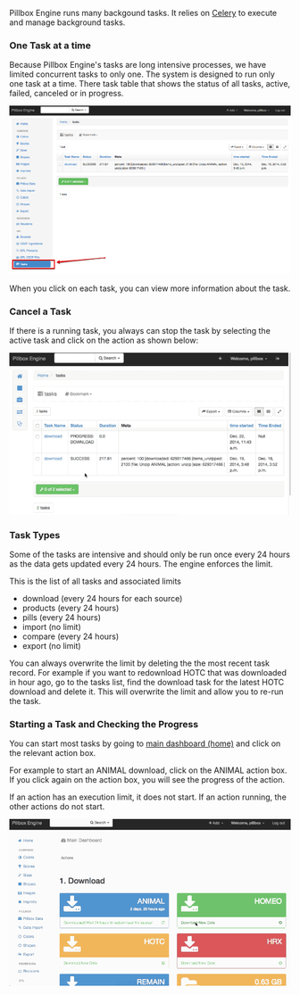 Pillbox Engine runs many backgound tasks. It relies on [Celery](http://www.celeryproject.org) to execute and manage background tasks.

### One Task at a time

Because Pillbox Engine's tasks are long intensive processes, we have limited concurrent tasks to only one. The system is designed to run only one task at a time. There task table that shows the status of all tasks, active, failed, canceled or in progress.

![tasks](img/tasks.png?raw=true)

When you click on each task, you can view more information about the task.

### Cancel a Task

If there is a running task, you always can stop the task by selecting the active task and click on the action as shown below:

![cancel_task](img/cancel_task.gif?raw=true)

### Task Types

Some of the tasks are intensive and should only be run once every 24 hours as the data gets updated every 24 hours. The engine enforces the limit.

This is the list of all tasks and associated limits

- download (every 24 hours for each source)
- products (every 24 hours)
- pills (every 24 hours)
- import (no limit)
- compare (every 24 hours)
- export (no limit)

You can always overwrite the limit by deleting the the most recent task record. For example if you want to redownload HOTC that was downloaded in hour ago, go to the tasks list, find the download task for the latest HOTC download and delete it. This will overwrite the limit and allow you to re-run the task.

### Starting a Task and Checking the Progress

You can start most tasks by going to [main dashboard (home)](http://localhost:5000/) and click on the relevant action box.

For example to start an ANIMAL download, click on the ANIMAL action box. If you click again on the action box, you will see the progress of the action.

If an action has an execution limit, it does not start. If an action running, the other actions do not start.

![task progress](img/task_progress.gif?raw=true)



